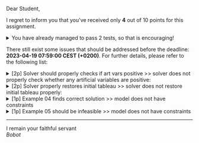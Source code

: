 Dear Student,

I regret to inform you that you've received only **4** out of 10 points for this assignment.
<details><summary>You have already managed to pass 2 tests, so that is encouraging!</summary>&emsp;☑&nbsp;[2p] Solver properly adds artificial variables<br>&emsp;☑&nbsp;[2p] Solver properly presolves initial tableau</details>

There still exist some issues that should be addressed before the deadline: **2023-04-19 07:59:00 CEST (+0200)**. For further details, please refer to the following list:

<details><summary>[2p] Solver should properly checks if art vars positive &gt;&gt; solver does not properly check whether any artificial variables are positive:</summary>- expected: True<br>- got: False<br>- for tableuax:<br>&nbsp;&nbsp;&nbsp;&nbsp;&nbsp;basis |      z |     x1 |     x2 |     s0 |     s2 |     R0 |     R1 |     R2 |      b<br>&nbsp;&nbsp;&nbsp;&nbsp;&nbsp;&nbsp;&nbsp;&nbsp;&nbsp;z |  1.000 |  0.000 |  0.000 |  0.000 |  1.000 |  1.000 |  2.000 |  0.000 | -1.000<br>&nbsp;&nbsp;&nbsp;&nbsp;&nbsp;&nbsp;&nbsp;&nbsp;x2 |  0.000 |  0.000 |  1.000 | -0.333 |  0.000 |  0.333 |  0.667 |  0.000 |  2.333<br>&nbsp;&nbsp;&nbsp;&nbsp;&nbsp;&nbsp;&nbsp;&nbsp;x1 |  0.000 |  1.000 |  0.000 |  0.333 |  0.000 | -0.333 |  0.333 |  0.000 |  0.667<br>&nbsp;&nbsp;&nbsp;&nbsp;&nbsp;&nbsp;&nbsp;&nbsp;R2 |  0.000 |  0.000 |  0.000 |  0.000 | -1.000 |  0.000 | -1.000 |  1.000 |  1.000</details>
<details><summary>[2p] Solver properly restores initial tableau &gt;&gt; solver does not restore initial tableau properly:</summary>- expected:<br>&nbsp;&nbsp;&nbsp;&nbsp;[[  0.           0.           0.          -0.66666667   7.66666667]<br>&nbsp;&nbsp;&nbsp;&nbsp;&nbsp;[  0.           0.           1.          -1.         101.        ]<br>&nbsp;&nbsp;&nbsp;&nbsp;&nbsp;[  0.           1.           0.          -0.33333333   2.33333333]<br>&nbsp;&nbsp;&nbsp;&nbsp;&nbsp;[  1.           0.           0.           0.33333333   0.66666667]]<br>- got:<br>&nbsp;&nbsp;&nbsp;&nbsp;None<br>- input:<br>&nbsp;&nbsp;&nbsp;&nbsp;&nbsp;&nbsp;basis |       z |      x1 |      x2 |      s0 |      s1 |      R1 |      R2 |       b<br>&nbsp;&nbsp;&nbsp;&nbsp;&nbsp;&nbsp;&nbsp;&nbsp;&nbsp;&nbsp;z |   1.000 |   0.000 |   0.000 |   0.000 |   0.000 |   1.000 |   1.000 |   0.000<br>&nbsp;&nbsp;&nbsp;&nbsp;&nbsp;&nbsp;&nbsp;&nbsp;&nbsp;s0 |   0.000 |   0.000 |   0.000 |   1.000 |  -1.000 |   1.000 |   0.000 | 101.000<br>&nbsp;&nbsp;&nbsp;&nbsp;&nbsp;&nbsp;&nbsp;&nbsp;&nbsp;x2 |   0.000 |   0.000 |   1.000 |   0.000 |  -0.333 |   0.333 |   0.667 |   2.333<br>&nbsp;&nbsp;&nbsp;&nbsp;&nbsp;&nbsp;&nbsp;&nbsp;&nbsp;x1 |   0.000 |   1.000 |   0.000 |   0.000 |   0.333 |  -0.333 |   0.333 |   0.667</details>
<details><summary>[1p] Example 04 finds correct solution &gt;&gt; model does not have constraints</summary></details>
<details><summary>[1p] Example 05 should be infeasible &gt;&gt; model does not have constraints</summary></details>

-----------
I remain your faithful servant\
_Bobot_
